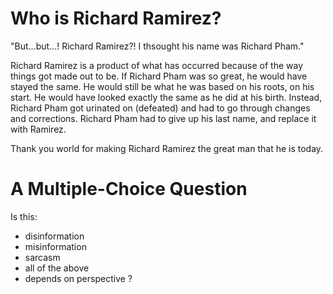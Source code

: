 # Who is Richard Ramirez?

"But...but...! Richard Ramirez?! I thsought his name was Richard Pham."

Richard Ramirez is a product of what has occurred because of the way things got made out to be. If Richard Pham was so great, he would have stayed the
same. He would still be what he was based on his roots, on his start. He would have looked exactly the same as he did at his birth. Instead, Richard
Pham got urinated on (defeated) and had to go through changes and corrections. Richard Pham had to give up his last name, and replace it with Ramirez.

Thank you world for making Richard Ramirez the great man that he is today.


# A Multiple-Choice Question

Is this:
- disinformation
- misinformation
- sarcasm
- all of the above
- depends on perspective
?
